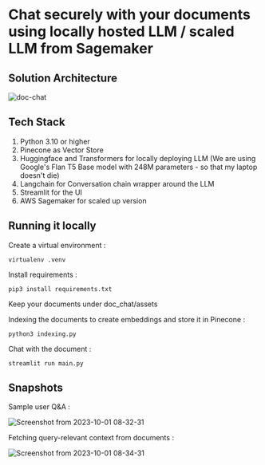 
# Chat securely with your documents using locally hosted LLM / scaled LLM from Sagemaker

## Solution Architecture

![doc-chat](https://github.com/msouvikrepo/doc-chat-local/assets/127878886/2db30966-404a-45e9-aaf2-f4014a51eb35)

## Tech Stack
1. Python 3.10 or higher
2. Pinecone as Vector Store
3. Huggingface and Transformers for locally deploying LLM (We are using Google's Flan T5 Base model with 248M parameters - so that my laptop doesn't die)
4. Langchain for Conversation chain wrapper around the LLM
5. Streamlit for the UI
6. AWS Sagemaker for scaled up version

## Running it locally

Create a virtual environment :

	virtualenv .venv

Install requirements :

	pip3 install requirements.txt

Keep your documents under doc_chat/assets

Indexing the documents to create embeddings and store it in Pinecone :

	python3 indexing.py

Chat with the document :

	streamlit run main.py

## Snapshots

Sample user Q&A :

![Screenshot from 2023-10-01 08-32-31](https://github.com/msouvikrepo/doc-chat-local/assets/127878886/76c8ad0a-4e31-4ed9-85f0-a32c689b4ae9)

Fetching query-relevant context from documents :

![Screenshot from 2023-10-01 08-34-31](https://github.com/msouvikrepo/doc-chat-local/assets/127878886/844778a8-d85f-40b6-b07b-845bd332f427)


